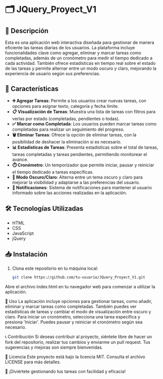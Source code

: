 # 🗂️ JQuery_Proyect_V1

## 📖 Descripción

Esta es una aplicación web interactiva diseñada para gestionar de manera eficiente las tareas diarias de los usuarios. La plataforma incluye funcionalidades clave como agregar, eliminar y marcar tareas como completadas, además de un cronómetro para medir el tiempo dedicado a cada actividad. También ofrece estadísticas en tiempo real sobre el estado de las tareas y permite alternar entre un modo oscuro y claro, mejorando la experiencia de usuario según sus preferencias.

## 🚀 Características

- **➕ Agregar Tareas**: Permite a los usuarios crear nuevas tareas, con opciones para asignar texto, categoría y fecha límite.
- **📋 Visualización de Tareas**: Muestra una lista de tareas con filtros para verlas por estado (completadas, pendientes o todas).
- **✅ Marcar como Completada**: Los usuarios pueden marcar tareas como completadas para realizar un seguimiento del progreso.
- **🗑️ Eliminar Tareas**: Ofrece la opción de eliminar tareas, con la posibilidad de deshacer la eliminación si es necesario.
- **📊 Estadísticas de Tareas**: Presenta estadísticas sobre el total de tareas, tareas completadas y tareas pendientes, permitiendo monitorear el avance.
- **⏱️ Cronómetro**: Un temporizador que permite iniciar, pausar y reiniciar el tiempo dedicado a tareas específicas.
- **🌙 Modo Oscuro/Claro**: Alterna entre un tema oscuro y claro para mejorar la visibilidad y adaptarse a las preferencias del usuario.
- **🔔 Notificaciones**: Sistema de notificaciones para mantener al usuario informado sobre las acciones realizadas en la aplicación.

## 🛠️ Tecnologías Utilizadas

- HTML
- CSS
- JavaScript
- jQuery

## 📥 Instalación

1. Clona este repositorio en tu máquina local:
   ```bash
   git clone https://github.com/tu-usuario/JQuery_Proyect_V1.git

Abre el archivo index.html en tu navegador web para comenzar a utilizar la aplicación.


🔧 Uso
La aplicación incluye opciones para gestionar tareas, como añadir, eliminar y marcar tareas como completadas. También puedes ver estadísticas de tareas y cambiar el modo de visualización entre oscuro y claro. Para iniciar un cronómetro, selecciona una tarea específica y presiona 'Iniciar'. Puedes pausar y reiniciar el cronómetro según sea necesario.

📞 Contribución
Si deseas contribuir al proyecto, siéntete libre de hacer un fork del repositorio, realizar tus cambios y enviarme un pull request. Tus sugerencias y mejoras son siempre bienvenidas.

📂 Licencia
Este proyecto está bajo la licencia MIT. Consulta el archivo LICENSE para más detalles.

🌟 ¡Diviértete gestionando tus tareas con facilidad y eficacia!


